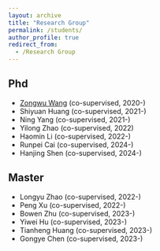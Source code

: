```yaml
---
layout: archive
title: "Research Group"
permalink: /students/
author_profile: true
redirect_from:
  - /Research Group
---
```


<!-- {% include base_path %} -->
<h2> Phd </h2>

* <a href="https://zongwuwang.github.io/">Zongwu Wang</a> (co-supervised, 2020-)
* Shiyuan Huang (co-supervised, 2021-)
* Ning Yang (co-supervised, 2021-)
* Yilong Zhao (co-supervised, 2022)
* Haomin Li (co-supervised, 2022-)
* Runpei Cai (co-supervised, 2024-)
* Hanjing Shen (co-supervised, 2024-)

<h2> Master </h2>

* Longyu Zhao (co-supervised, 2022-)
* Peng Xu (co-supervised, 2022-)
* Bowen Zhu (co-supervised, 2023-)
* Yiwei Hu (co-supervised, 2023-)
* Tianheng Huang (co-supervised, 2023-)
* Gongye Chen (co-supervised, 2023-)